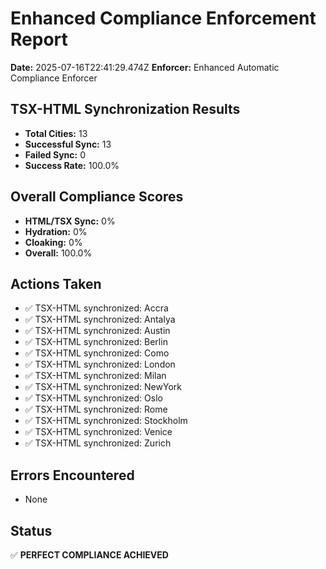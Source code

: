 # Enhanced Compliance Enforcement Report
**Date:** 2025-07-16T22:41:29.474Z
**Enforcer:** Enhanced Automatic Compliance Enforcer

## TSX-HTML Synchronization Results
- **Total Cities:** 13
- **Successful Sync:** 13
- **Failed Sync:** 0
- **Success Rate:** 100.0%

## Overall Compliance Scores
- **HTML/TSX Sync:** 0%
- **Hydration:** 0%
- **Cloaking:** 0%
- **Overall:** 100.0%

## Actions Taken
- ✅ TSX-HTML synchronized: Accra
- ✅ TSX-HTML synchronized: Antalya
- ✅ TSX-HTML synchronized: Austin
- ✅ TSX-HTML synchronized: Berlin
- ✅ TSX-HTML synchronized: Como
- ✅ TSX-HTML synchronized: London
- ✅ TSX-HTML synchronized: Milan
- ✅ TSX-HTML synchronized: NewYork
- ✅ TSX-HTML synchronized: Oslo
- ✅ TSX-HTML synchronized: Rome
- ✅ TSX-HTML synchronized: Stockholm
- ✅ TSX-HTML synchronized: Venice
- ✅ TSX-HTML synchronized: Zurich

## Errors Encountered
- None

## Status
✅ **PERFECT COMPLIANCE ACHIEVED**
